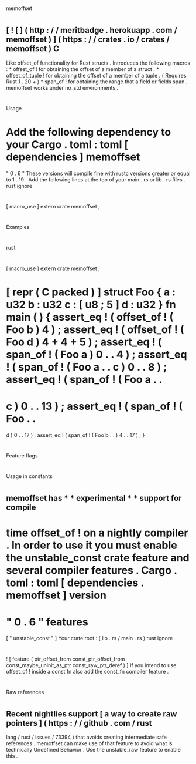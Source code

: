 #
memoffset
#
[
!
[
]
(
http
:
/
/
meritbadge
.
herokuapp
.
com
/
memoffset
)
]
(
https
:
/
/
crates
.
io
/
crates
/
memoffset
)
C
-
Like
offset_of
functionality
for
Rust
structs
.
Introduces
the
following
macros
:
*
offset_of
!
for
obtaining
the
offset
of
a
member
of
a
struct
.
*
offset_of_tuple
!
for
obtaining
the
offset
of
a
member
of
a
tuple
.
(
Requires
Rust
1
.
20
+
)
*
span_of
!
for
obtaining
the
range
that
a
field
or
fields
span
.
memoffset
works
under
no_std
environments
.
#
#
Usage
#
#
Add
the
following
dependency
to
your
Cargo
.
toml
:
toml
[
dependencies
]
memoffset
=
"
0
.
6
"
These
versions
will
compile
fine
with
rustc
versions
greater
or
equal
to
1
.
19
.
Add
the
following
lines
at
the
top
of
your
main
.
rs
or
lib
.
rs
files
.
rust
ignore
#
[
macro_use
]
extern
crate
memoffset
;
#
#
Examples
#
#
rust
#
[
macro_use
]
extern
crate
memoffset
;
#
[
repr
(
C
packed
)
]
struct
Foo
{
a
:
u32
b
:
u32
c
:
[
u8
;
5
]
d
:
u32
}
fn
main
(
)
{
assert_eq
!
(
offset_of
!
(
Foo
b
)
4
)
;
assert_eq
!
(
offset_of
!
(
Foo
d
)
4
+
4
+
5
)
;
assert_eq
!
(
span_of
!
(
Foo
a
)
0
.
.
4
)
;
assert_eq
!
(
span_of
!
(
Foo
a
.
.
c
)
0
.
.
8
)
;
assert_eq
!
(
span_of
!
(
Foo
a
.
.
=
c
)
0
.
.
13
)
;
assert_eq
!
(
span_of
!
(
Foo
.
.
=
d
)
0
.
.
17
)
;
assert_eq
!
(
span_of
!
(
Foo
b
.
.
)
4
.
.
17
)
;
}
#
#
Feature
flags
#
#
#
#
#
Usage
in
constants
#
#
#
memoffset
has
*
*
experimental
*
*
support
for
compile
-
time
offset_of
!
on
a
nightly
compiler
.
In
order
to
use
it
you
must
enable
the
unstable_const
crate
feature
and
several
compiler
features
.
Cargo
.
toml
:
toml
[
dependencies
.
memoffset
]
version
=
"
0
.
6
"
features
=
[
"
unstable_const
"
]
Your
crate
root
:
(
lib
.
rs
/
main
.
rs
)
rust
ignore
#
!
[
feature
(
ptr_offset_from
const_ptr_offset_from
const_maybe_uninit_as_ptr
const_raw_ptr_deref
)
]
If
you
intend
to
use
offset_of
!
inside
a
const
fn
also
add
the
const_fn
compiler
feature
.
#
#
#
Raw
references
#
#
#
Recent
nightlies
support
[
a
way
to
create
raw
pointers
]
(
https
:
/
/
github
.
com
/
rust
-
lang
/
rust
/
issues
/
73394
)
that
avoids
creating
intermediate
safe
references
.
memoffset
can
make
use
of
that
feature
to
avoid
what
is
technically
Undefined
Behavior
.
Use
the
unstable_raw
feature
to
enable
this
.
